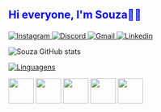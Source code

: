 ## <p style="color: blue">Hi everyone, I'm Souza🧑‍💻

  <a href="https://www.instagram.com/thurzinx85/" target="_blank">
<img alt='Instagram' src='https://img.shields.io/badge/Instagram-100000?style=for-the-badge&logo=Instagram&logoColor=white&labelColor=000000&color=black'/>
</a>
<a href="https://discord.com/users/367483436497108992" target="_blank">
<img alt='Discord' src='https://img.shields.io/badge/Discord-100000?style=for-the-badge&logo=Discord&logoColor=white&labelColor=000000&color=black'/>
</a>
<a href = "mailto:zinfegr@gmail.com">
  <img alt='Gmail' src='https://img.shields.io/badge/GMAIl-100000?style=for-the-badge&logo=Gmail&logoColor=white&labelColor=000000&color=black'/>
</a>
<a href="https://www.linkedin.com/in/arthur-rocha-b50533262/" target="_blank">
  <img alt='Linkedin' src='https://img.shields.io/badge/Linkedin-100000?style=for-the-badge&logo=Linkedin&logoColor=white&labelColor=000000&color=black'/>
</a> 
  
</p>



![Souza GitHub stats](https://github-readme-stats.vercel.app/api?username=zinfex&show_icons=true&theme=midnight-purple)

[![Linguagens](https://github-readme-stats.vercel.app/api/top-langs/?username=zinfex&layout=compact&theme=midnight-purple)](https://github.com/zinfex)

<img height="50vh" src="https://cdn.jsdelivr.net/gh/devicons/devicon/icons/javascript/javascript-original.svg" />
<img height="50vh" src="https://cdn.jsdelivr.net/gh/devicons/devicon/icons/python/python-original.svg" />
<img height="50vh" src="https://cdn.jsdelivr.net/gh/devicons/devicon/icons/html5/html5-original.svg" />
<img height="50vh" src="https://cdn.jsdelivr.net/gh/devicons/devicon/icons/css3/css3-original.svg" />
<img height="50vh" src="https://cdn.jsdelivr.net/gh/devicons/devicon/icons/electron/electron-original.svg" />
          
